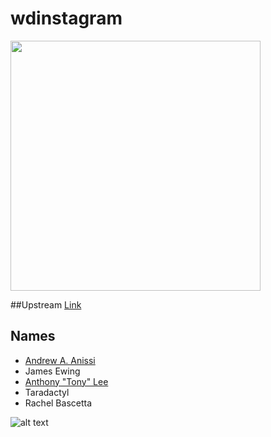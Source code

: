 # wdinstagram

<img src="http://img.memecdn.com/instagram_o_945680.jpg" width=400>

##Upstream
<a href="https://github.com/wingedearth/wdinstagram">Link</a>


## Names
- <a href="https://avatars0.githubusercontent.com/u/14636217?v=3&s=460">Andrew A. Anissi</a>
- James Ewing
- <a href="http://static.comicvine.com/uploads/original/11123/111231848/4602082-6248423626-tony9.jpg">Anthony "Tony" Lee</a>
- Taradactyl
- Rachel Bascetta

![alt text](http://weknowmemes.com/wp-content/uploads/2012/07/instagram-is-down-just-describe-your-lunch-to-me.jpeg)
